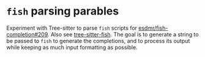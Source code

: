 # `fish` parsing parables

Experiment with Tree-sitter to parse `fish` scripts for
[esdmr/fish-completion#209](https://github.com/esdmr/fish-completion/issues/209).
Also see [tree-sitter-fish](https://github.com/esdmr/tree-sitter-fish). The goal
is to generate a string to be passed to `fish` to generate the completions, and
to process its output while keeping as much input formatting as possible.
